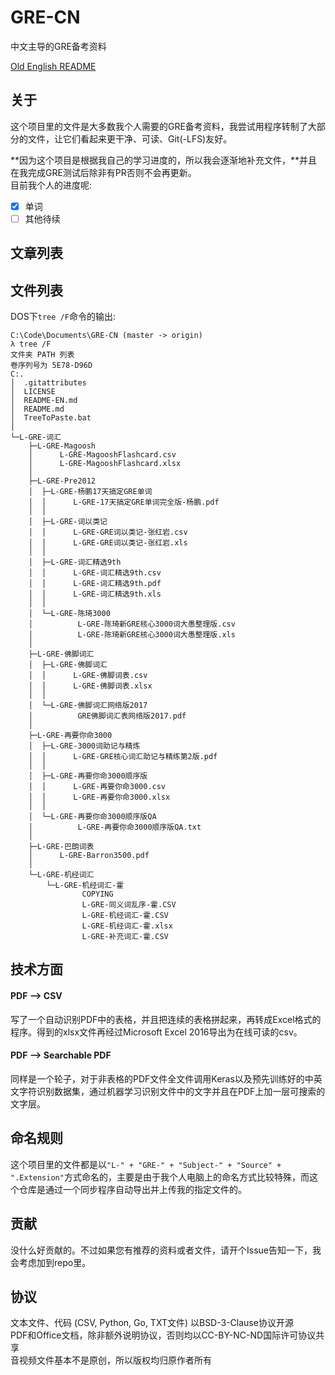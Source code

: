 # GRE-CN
中文主导的GRE备考资料

[Old English README](README-EN.md)

## 关于
这个项目里的文件是大多数我个人需要的GRE备考资料，我尝试用程序转制了大部分的文件，让它们看起来更干净、可读、Git(-LFS)友好。

**因为这个项目是根据我自己的学习进度的，所以我会逐渐地补充文件，**并且在我完成GRE测试后除非有PR否则不会再更新。  
目前我个人的进度呢:

- [x] 单词
- [ ] 其他待续

## 文章列表

## 文件列表
DOS下`tree /F`命令的输出:

```
C:\Code\Documents\GRE-CN (master -> origin)
λ tree /F
文件夹 PATH 列表
卷序列号为 5E78-D96D
C:.
│  .gitattributes
│  LICENSE
│  README-EN.md
│  README.md
│  TreeToPaste.bat
│  
└─L-GRE-词汇
    ├─L-GRE-Magoosh
    │      L-GRE-MagooshFlashcard.csv
    │      L-GRE-MagooshFlashcard.xlsx
    │      
    ├─L-GRE-Pre2012
    │  ├─L-GRE-杨鹏17天搞定GRE单词
    │  │      L-GRE-17天搞定GRE单词完全版-杨鹏.pdf
    │  │      
    │  ├─L-GRE-词以类记
    │  │      L-GRE-GRE词以类记-张红岩.csv
    │  │      L-GRE-GRE词以类记-张红岩.xls
    │  │      
    │  ├─L-GRE-词汇精选9th
    │  │      L-GRE-词汇精选9th.csv
    │  │      L-GRE-词汇精选9th.pdf
    │  │      L-GRE-词汇精选9th.xls
    │  │      
    │  └─L-GRE-陈琦3000
    │          L-GRE-陈琦新GRE核心3000词大愚整理版.csv
    │          L-GRE-陈琦新GRE核心3000词大愚整理版.xls
    │          
    ├─L-GRE-佛脚词汇
    │  ├─L-GRE-佛脚词汇
    │  │      L-GRE-佛脚词表.csv
    │  │      L-GRE-佛脚词表.xlsx
    │  │      
    │  └─L-GRE-佛脚词汇网络版2017
    │          GRE佛脚词汇表网络版2017.pdf
    │          
    ├─L-GRE-再要你命3000
    │  ├─L-GRE-3000词助记与精炼
    │  │      L-GRE-GRE核心词汇助记与精练第2版.pdf
    │  │      
    │  ├─L-GRE-再要你命3000顺序版
    │  │      L-GRE-再要你命3000.csv
    │  │      L-GRE-再要你命3000.xlsx
    │  │      
    │  └─L-GRE-再要你命3000顺序版QA
    │          L-GRE-再要你命3000顺序版QA.txt
    │          
    ├─L-GRE-巴朗词表
    │      L-GRE-Barron3500.pdf
    │      
    └─L-GRE-机经词汇
        └─L-GRE-机经词汇-霍
                COPYING
                L-GRE-同义词乱序-霍.CSV
                L-GRE-机经词汇-霍.CSV
                L-GRE-机经词汇-霍.xlsx
                L-GRE-补充词汇-霍.CSV
```

## 技术方面
#### PDF --> CSV
写了一个自动识别PDF中的表格，并且把连续的表格拼起来，再转成Excel格式的程序。得到的xlsx文件再经过Microsoft Excel 2016导出为在线可读的csv。

#### PDF --> Searchable PDF
同样是一个轮子，对于非表格的PDF文件全文件调用Keras以及预先训练好的中英文字符识别数据集，通过机器学习识别文件中的文字并且在PDF上加一层可搜索的文字层。

## 命名规则
这个项目里的文件都是以`"L-" + "GRE-" + "Subject-" + "Source" + ".Extension"`方式命名的，主要是由于我个人电脑上的命名方式比较特殊，而这个仓库是通过一个同步程序自动导出并上传我的指定文件的。

## 贡献
没什么好贡献的。不过如果您有推荐的资料或者文件，请开个Issue告知一下，我会考虑加到repo里。

## 协议
文本文件、代码 (CSV, Python, Go, TXT文件) 以BSD-3-Clause协议开源  
PDF和Office文档，除非额外说明协议，否则均以CC-BY-NC-ND国际许可协议共享  
音视频文件基本不是原创，所以版权均归原作者所有